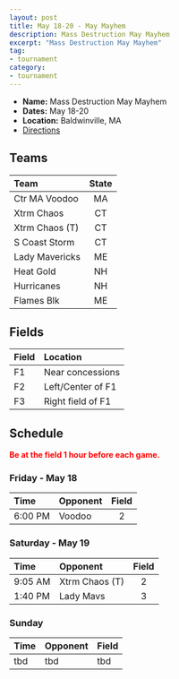 ```yaml
---
layout: post
title: May 18-20 - May Mayhem
description: Mass Destruction May Mayhem
excerpt: "Mass Destruction May Mayhem"
tag:
- tournament
category:
- tournament
---
```

* **Name:** Mass Destruction May Mayhem
* **Dates:** May 18-20
* **Location:** Baldwinville, MA 
* [Directions](https://seanmerrow.github.io/heatgold/fields/gilman-waite)   

## Teams

|Team                        |State  |
|:---------------------------|:-----:|
|Ctr MA Voodoo               |MA     | 
|Xtrm Chaos	                 |CT     |
|Xtrm Chaos (T)	             |CT     |
|S Coast Storm               |CT     |
|Lady Mavericks              |ME     |
|Heat Gold	                 |NH     |
|Hurricanes	                 |NH     | 
|Flames Blk                  |ME     |

## Fields

|Field |Location  |
|:-----|:-----|
|F1    |Near concessions     | 
|F2    |Left/Center of F1    | 
|F3    |Right field of F1    | 

## Schedule
**<span style="color:red">Be at the field 1 hour before each game.</span>**

### Friday - May 18

| Time     | Opponent | Field |
|:-------  |:---      |:-----:|
| 6:00 PM  | Voodoo   | 2     |


### Saturday - May 19

| Time     | Opponent         | Field |
|:-------  |:---              |:-----:|
| 9:05 AM  | Xtrm Chaos (T)   | 2     |
| 1:40 PM  | Lady Mavs        | 3     |


### Sunday

| Time | Opponent | Field |
|:---  |:---      |:---   |
| tbd  | tbd      | tbd   |

